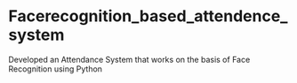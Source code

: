 # Facerecognition_based_attendence_system
Developed an Attendance System that works on the basis of Face Recognition using Python
